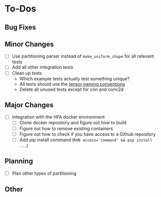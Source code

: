 # To-Dos

## Bug Fixes

## Minor Changes

- [ ] Use partitioning parser instead of `make_uniform_shape` for all relevant tests
- [ ] Add all other integration tests
- [ ] Clean up tests
    - Which example tests actually test something unique?
    - All tests should use the [tensor naming conventions](./tensor_naming.md)
    - Delete all unused tests except for cnn and conv2d

## Major Changes

- [ ] Integration with the HFA docker environment
    - [ ] Clone docker repository and figure out how to build
    - [ ] Figure out how to remove existing containers
    - [ ] Figure out how to check if you have access to a Github repository
    - [ ] Add pip install command (`RUN access='command' && pip install ...`)

## Planning

- [ ] Plan other types of partitioning

## Other

